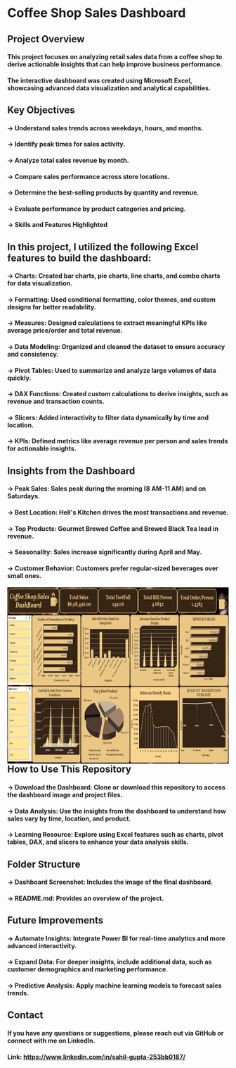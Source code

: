 # Coffee Shop Sales Dashboard

## Project Overview
#### This project focuses on analyzing retail sales data from a coffee shop to derive actionable insights that can help improve business performance. 
#### The interactive dashboard was created using Microsoft Excel, showcasing advanced data visualization and analytical capabilities.

## Key Objectives
#### -> Understand sales trends across weekdays, hours, and months.
#### -> Identify peak times for sales activity.
#### -> Analyze total sales revenue by month.
#### -> Compare sales performance across store locations.
#### -> Determine the best-selling products by quantity and revenue.
#### -> Evaluate performance by product categories and pricing.
#### -> Skills and Features Highlighted

## In this project, I utilized the following Excel features to build the dashboard:

#### -> Charts: Created bar charts, pie charts, line charts, and combo charts for data visualization.
#### -> Formatting: Used conditional formatting, color themes, and custom designs for better readability.
#### -> Measures: Designed calculations to extract meaningful KPIs like average price/order and total revenue.
#### -> Data Modeling: Organized and cleaned the dataset to ensure accuracy and consistency.
#### -> Pivot Tables: Used to summarize and analyze large volumes of data quickly.
#### -> DAX Functions: Created custom calculations to derive insights, such as revenue and transaction counts.
#### -> Slicers: Added interactivity to filter data dynamically by time and location.
#### -> KPIs: Defined metrics like average revenue per person and sales trends for actionable insights.

## Insights from the Dashboard
#### -> Peak Sales: Sales peak during the morning (8 AM-11 AM) and on Saturdays.
#### -> Best Location: Hell's Kitchen drives the most transactions and revenue.
#### -> Top Products: Gourmet Brewed Coffee and Brewed Black Tea lead in revenue.
#### -> Seasonality: Sales increase significantly during April and May.
#### -> Customer Behavior: Customers prefer regular-sized beverages over small ones.


<img align="right" height="400" width="1200" src="https://github.com/sahilgupta245/Coffee-Shop-Sales-Dashboard/blob/main/Coffee%20Shop%20Sales%20Dashboard.png" />

## How to Use This Repository
#### -> Download the Dashboard: Clone or download this repository to access the dashboard image and project files.
#### -> Data Analysis: Use the insights from the dashboard to understand how sales vary by time, location, and product.
#### -> Learning Resource: Explore using Excel features such as charts, pivot tables, DAX, and slicers to enhance your data analysis skills.

## Folder Structure
#### -> Dashboard Screenshot: Includes the image of the final dashboard.
#### -> README.md: Provides an overview of the project.

## Future Improvements
#### -> Automate Insights: Integrate Power BI for real-time analytics and more advanced interactivity.
#### -> Expand Data: For deeper insights, include additional data, such as customer demographics and marketing performance.
#### -> Predictive Analysis: Apply machine learning models to forecast sales trends.

## Contact
#### If you have any questions or suggestions, please reach out via GitHub or connect with me on LinkedIn. 
#### Link: https://www.linkedin.com/in/sahil-gupta-253bb0187/

